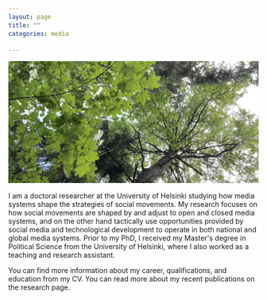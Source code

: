 ```yaml
---
layout: page
title: ""
categories: media

---
```


![pic](/assets/bannerpic.jpg)


I am a doctoral researcher at the University of Helsinki studying how media systems shape the strategies of social movements. My research focuses on how social movements are shaped by and adjust to open and closed media systems, and on the other hand tactically use opportunities provided by social media and technological development to operate in both national and global media systems. Prior to my PhD, I received my Master's degree in Political Science from the University of Helsinki, where I also worked as a teaching and research assistant.

You can find more information about my career, qualifications, and education from my CV. You can read more about my recent publications on the research page.

